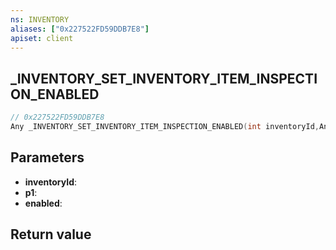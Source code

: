 ```yaml
---
ns: INVENTORY
aliases: ["0x227522FD59DDB7E8"]
apiset: client
---
```

## _INVENTORY_SET_INVENTORY_ITEM_INSPECTION_ENABLED

```c
// 0x227522FD59DDB7E8
Any _INVENTORY_SET_INVENTORY_ITEM_INSPECTION_ENABLED(int inventoryId,Any* p1,BOOL enabled);
```


## Parameters
* **inventoryId**:
* **p1**:
* **enabled**:

## Return value